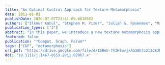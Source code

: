 ```yaml
---
title: "An Optimal Control Approach for Texture Metamorphosis"
date: 2011-01-01
publishDate: 2020-07-07T23:41:09.681008Z
authors: ["Ilknur Kabul", "Stephen M. Pizer", "Julian G. Rosenman", "Marc Niethammer"]
publication_types: ["2"]
abstract: "In this paper, we introduce a new texture metamorphosis approach for interpolating texture samples from a source texture into a target texture. We use a new energy optimization scheme derived from optimal control principles which exploits the structure of the metamorphosis optimality conditions. Our approach considers the change in pixel position and pixel appearance in a single framework. In contrast to previous techniques that compute a global warping based on feature masks of textures, our approach allows to transform one texture into another by considering both intensity values and structural features of textures simultaneously. We demonstrate the usefulness of our approach for different textures, such as stochastic, semi‐structural and regular textures, with different levels of complexities. Our method produces visually appealing transformation sequences with no user interaction."
featured: false
publication: "*Comput. Graph. Forum*"
tags: ["CGF", "metamorphosis"]
url_pdf: "https://drive.google.com/file/d/1SReU-fXIHlwvjxAG30h7J2tIC8JhlqkJ"
doi: "10.1111/j.1467-8659.2011.02067.x"
---
```


